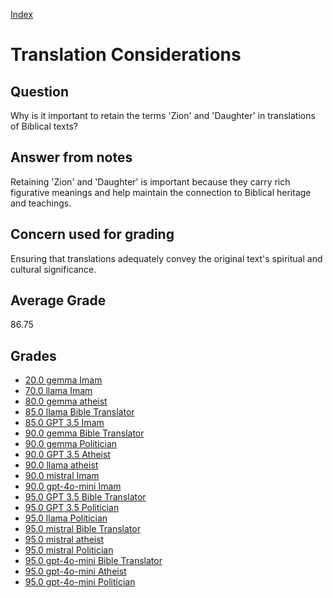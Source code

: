 
[Index](../index.md)
# Translation Considerations
## Question
Why is it important to retain the terms 'Zion' and 'Daughter' in translations of Biblical texts?

## Answer from notes
Retaining 'Zion' and 'Daughter' is important because they carry rich figurative meanings and help maintain the connection to Biblical heritage and teachings.

## Concern used for grading
Ensuring that translations adequately convey the original text's spiritual and cultural significance.

## Average Grade
86.75

## Grades
 * [20.0 gemma Imam](../answers/gemma_Imam/Translation_Considerations.md)
 * [70.0 llama Imam](../answers/llama_Imam/Translation_Considerations.md)
 * [80.0 gemma atheist](../answers/gemma_atheist/Translation_Considerations.md)
 * [85.0 llama Bible Translator](../answers/llama_Bible_Translator/Translation_Considerations.md)
 * [85.0 GPT 3.5 Imam](../answers/GPT_3.5_Imam/Translation_Considerations.md)
 * [90.0 gemma Bible Translator](../answers/gemma_Bible_Translator/Translation_Considerations.md)
 * [90.0 gemma Politician](../answers/gemma_Politician/Translation_Considerations.md)
 * [90.0 GPT 3.5 Atheist](../answers/GPT_3.5_Atheist/Translation_Considerations.md)
 * [90.0 llama atheist](../answers/llama_atheist/Translation_Considerations.md)
 * [90.0 mistral Imam](../answers/mistral_Imam/Translation_Considerations.md)
 * [90.0 gpt-4o-mini Imam](../answers/gpt-4o-mini_Imam/Translation_Considerations.md)
 * [95.0 GPT 3.5 Bible Translator](../answers/GPT_3.5_Bible_Translator/Translation_Considerations.md)
 * [95.0 GPT 3.5 Politician](../answers/GPT_3.5_Politician/Translation_Considerations.md)
 * [95.0 llama Politician](../answers/llama_Politician/Translation_Considerations.md)
 * [95.0 mistral Bible Translator](../answers/mistral_Bible_Translator/Translation_Considerations.md)
 * [95.0 mistral atheist](../answers/mistral_atheist/Translation_Considerations.md)
 * [95.0 mistral Politician](../answers/mistral_Politician/Translation_Considerations.md)
 * [95.0 gpt-4o-mini Bible Translator](../answers/gpt-4o-mini_Bible_Translator/Translation_Considerations.md)
 * [95.0 gpt-4o-mini Atheist](../answers/gpt-4o-mini_Atheist/Translation_Considerations.md)
 * [95.0 gpt-4o-mini Politician](../answers/gpt-4o-mini_Politician/Translation_Considerations.md)
